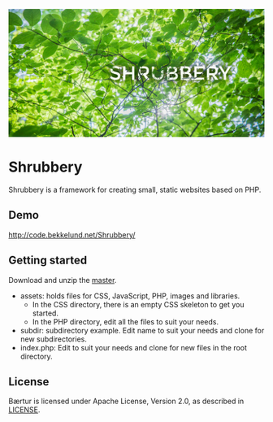 ![alt text](https://raw.githubusercontent.com/MartinBekkelund/Shrubbery/master/assets/img/Shrubbery-logo.jpg "Shrubbery")

# Shrubbery

Shrubbery is a framework for creating small, static websites based on PHP.

## Demo

http://code.bekkelund.net/Shrubbery/ 

## Getting started

Download and unzip the [master](https://github.com/MartinBekkelund/Shrubbery/archive/master.zip).

* assets: holds files for CSS, JavaScript, PHP, images and libraries.
   * In the CSS directory, there is an empty CSS skeleton to get you started.
   * In the PHP directory, edit all the files to suit your needs.
* subdir: subdirectory example. Edit name to suit your needs and clone for new subdirectories.
* index.php: Edit to suit your needs and clone for new files in the root directory.

## License

Bærtur is licensed under Apache License, Version 2.0, as described in [LICENSE](https://github.com/MartinBekkelund/Shrubbery/blob/master/LICENSE.md).

